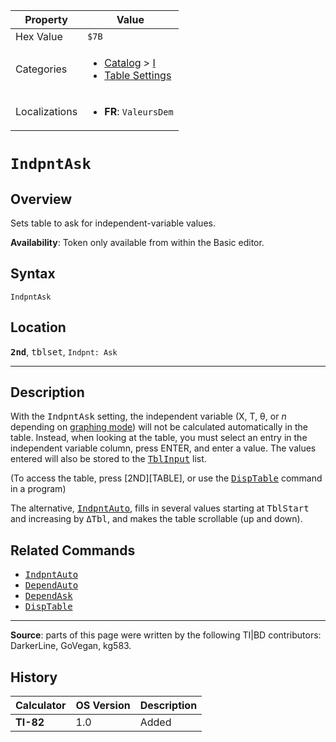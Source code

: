 | Property      | Value |
|---------------|-------|
| Hex Value     | `$7B`|
| Categories    | <ul><li>[Catalog](<../categories/Catalog.md>) > [I](<../categories/Catalog.md#I>)</li><li>[Table Settings](<../categories/Table Settings.md>)</li></ul> |
| Localizations | <ul><li><b>FR</b>: `ValeursDem`</li></ul> |

# `IndpntAsk`

## Overview
Sets table to ask for independent-variable values.


<b>Availability</b>: Token only available from within the Basic editor.

## Syntax
`IndpntAsk`

## Location
<tt><kbd><b>2nd</b></kbd></tt>, <kbd>tblset</kbd>, `Indpnt: Ask`
<hr>

## Description

With the <tt>IndpntAsk</tt> setting, the independent variable (X, T, θ, or _n_ depending on [graphing mode](graphing-mode)) will not be calculated automatically in the table. Instead, when looking at the table, you must select an entry in the independent variable column, press ENTER, and enter a value. The values entered will also be stored to the <tt><a href="TblInput.md">TblInput</a></tt> list.

(To access the table, press [2ND][TABLE], or use the <tt><a href="DispTable.md">DispTable</a></tt> command in a program)

The alternative, <tt><a href="IndpntAuto.md">IndpntAuto</a></tt>, fills in several values starting at <tt>TblStart</tt> and increasing by <tt>ΔTbl</tt>, and makes the table scrollable (up and down).

## Related Commands

*   <tt><a href="IndpntAuto.md">IndpntAuto</a></tt>
*   <tt><a href="DependAuto.md">DependAuto</a></tt>
*   <tt><a href="DependAsk.md">DependAsk</a></tt>
*   <tt><a href="DispTable.md">DispTable</a></tt>

* * *

**Source**: parts of this page were written by the following TI|BD contributors: DarkerLine, GoVegan, kg583.

## History
| Calculator | OS Version | Description |
|------------|------------|-------------|
| <b>TI-82</b> | 1.0 | Added |


